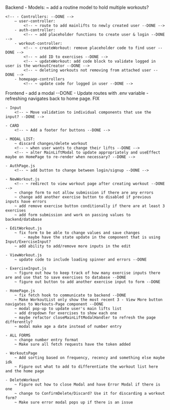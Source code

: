 Backend
    - Models:
        <!-- ~ update user model to have body weight and lifts be an array? So we can potentially add charts to show change over time --DONE -->
        ~ add a routine model to hold multiple workouts?

    <!-- - Controllers: --DONE -->
        — user-controller:
            <!-- ~ route to add mainlifts to newly created user --DONE -->
        - auth-controller:
            <!-- ~ add placeholder functions to create user & login --DONE -->
        - workout-controller:
            <!-- ~ createWorkout: remove placeholder code to find user --DONE -->
            <!-- ~ add ID to exercises --DONE -->
            <!-- ~ updateWorkout: add code block to validate logged in user is the workoutCreator --DONE -->
            <!-- ~ deleting workouts not removing from attached user --DONE -->
        - homepage-controllers
            <!-- ~ update code for logged in user --DONE -->

Frontend
    - add a modal --DONE
    <!-- - conditional formatting for new account ("There's nothing here!") --DONE -->
    <!-- - Add all pages and routes to app.js --DONE -->
    <!-- - Router not directing to NewWorkout.js Fix this!!!! --DONE -->
        <!-- ~ issue is with input component --DONE -->
    <!-- - add LoadingSpinner --DONE -->
    - Update routes with .env variable
    <!-- - add an all workouts page to align with Navbar --DONE -->
    <!-- - 404 Not Found Page --DONE -->
    <!-- - modals for confirming delete/discard --DONE -->
    - refreshing navigates back to home page. FIX

    - Input
        <!-- ~ Move validation to individual components that use the input? --DONE -->

    - CARD
        <!-- ~ Add a footer for buttons --DONE -->

    - MODAL LIST:
        ~ discard changes/delete workout
        <!-- ~ when user wants to change their lifts --DONE -->
        <!-- ~ alter MainLiftModal to update appropriately and useEffect maybe on HomePage to re-render when necessary? --DONE -->

    - AuthPage.js
        <!-- ~ add button to change between login/signup --DONE -->

    - NewWorkout.js
        <!-- ~ redirect to view workout page after creating workout --DONE -->
        ~ change form to not allow submission if there are any errors
        ~ change add another exercise button to disabled if previous inputs have errors
        ~ add remove exercise button conditionally if there are at least 3 exercises
        ~ add form submission and work on passing values to backend/database

    - EditWorkout.js
        ~ fix form to be able to change values and save changes
            - maybe have the state update in the component that is using Input/ExerciseInput?
        ~ add ability to add/remove more inputs in the edit

    - ViewWorkout.js
        ~ update code to include loading spinner and errors --DONE

    - ExerciseInput.js
        ~ figure out how to keep track of how many exercise inputs there are and use that to save exercises to database --DONE
        ~ figure out button to add another exercise input to form --DONE

    - HomePage.js
        ~ fix fetch hook to communicate to backend --DONE
        ~ Make WorkoutList only show the most recent 3 - View More button navigates to Workouts-Page component --DONE
        ~ modal pop-up to update user's main lifts list
        ~ add dropdown for exercises to show each one
        ~ maybe refactor closeMainLiftModalHandler to refresh the page differently?
        ~ modal make age a date instead of number entry

    - ALL FORMS
        ~ change number entry format
        ~ Make sure all fetch requests have the token added

    - WorkoutsPage
        ~ Add sorting based on frequency, recency and something else maybe idk
        ~ Figure out what to add to differentiate the workout list here and the home page

    - DeleteWorkout
        ~ Figure out how to close Modal and have Error Modal if there is one
        ~ change to ConfirmDelete/Discard? Use it for discarding a workout form?
        ~ Make sure error modal pops up if there is an issue